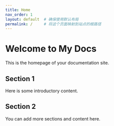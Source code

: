 ```yaml
---
title: Home
nav_order: 1
layout: default  # 确保使用默认布局
permalink: /     # 将这个页面映射到站点的根路径
---
```


# Welcome to My Docs
This is the homepage of your documentation site.

## Section 1
Here is some introductory content.

## Section 2
You can add more sections and content here.
